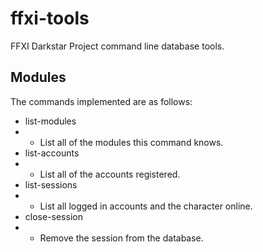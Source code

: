 # ffxi-tools

FFXI Darkstar Project command line database tools.

Modules
-------

The commands implemented are as follows:
* list-modules
* * List all of the modules this command knows.
* list-accounts
* * List all of the accounts registered.
* list-sessions
* * List all logged in accounts and the character online.
* close-session
* * Remove the session from the database.
